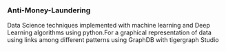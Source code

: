 ### Anti-Money-Laundering 

Data Science techniques implemented with machine learning and Deep Learning algorithms using python.For a graphical representation of data using links among different patterns using GraphDB with tigergraph Studio
